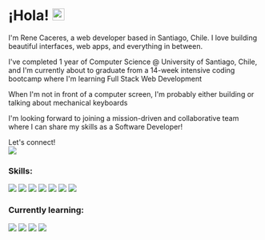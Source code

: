 # ¡Hola! <img src="https://user-images.githubusercontent.com/1303154/88677602-1635ba80-d120-11ea-84d8-d263ba5fc3c0.gif" width="24px" alt="hi">
I'm Rene Caceres, a web developer based in Santiago, Chile. I love building beautiful interfaces, web apps, and everything in between.

I've completed 1 year of Computer Science @ University of Santiago, Chile, and I'm currently about to graduate from a 14-week intensive coding bootcamp where I'm learning Full Stack Web Development

When I'm not in front of a computer screen, I'm probably either building or talking about mechanical keyboards

I'm looking forward to joining a mission-driven and collaborative team where I can share my skills as a Software Developer!

Let's connect! <br> [![](https://img.shields.io/badge/linkedin-1d4ed8?style=for-the-badge&logo=linkedin&logoColor=white)](https://www.linkedin.com/in/renecaceresdeveloper/)

### Skills:
[![](https://img.shields.io/badge/nextjs-18181b?style=for-the-badge&logo=next.js&logoColor=white)](https://nextjs.org/)
[![](https://img.shields.io/badge/tailwindcss-134e4a?style=for-the-badge&logo=tailwindcss&logoColor=white)](https://tailwindcss.com/)
[![](https://img.shields.io/badge/reactjs-0c4a6e?style=for-the-badge&logo=react&logoColor=white)](https://reactjs.org/)
[![](https://img.shields.io/badge/flask-1c1917?style=for-the-badge&logo=flask&logoColor=white)](https://flask.palletsprojects.com/en/2.1.x/)
[![](https://img.shields.io/badge/javascipt-ca8a04?style=for-the-badge&logo=javascript&logoColor=white)](https://developer.mozilla.org/en-US/docs/Web/JavaScript)
[![](https://img.shields.io/badge/python-2563eb?style=for-the-badge&logo=python&logoColor=white)](https://www.python.org/)
[![](https://img.shields.io/badge/mysql-ea580c?style=for-the-badge&logo=mysql&logoColor=white)](https://www.mysql.com/)

### Currently learning:
[![](https://img.shields.io/badge/mongodb-16a34a?style=for-the-badge&logo=mongodb&logoColor=white)](https://www.mongodb.com/)
[![](https://img.shields.io/badge/express-475569?style=for-the-badge&logo=express&logoColor=white)](https://expressjs.com/)
[![](https://img.shields.io/badge/nodejs-14532d?style=for-the-badge&logo=node.js&logoColor=white)](https://nodejs.org/en/)
[![](https://img.shields.io/badge/framermotion-4c1d95?style=for-the-badge&logo=framer&logoColor=white)](https://nodejs.org/en/)
